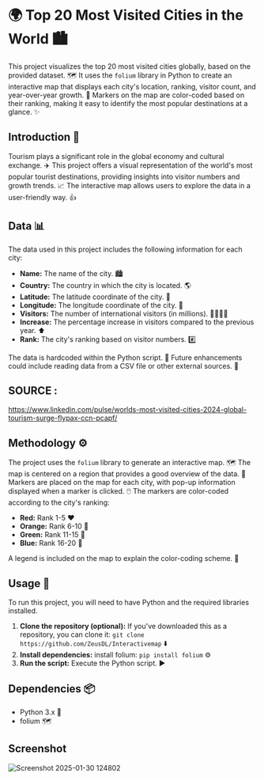 # 🌍 Top 20 Most Visited Cities in the World 🏙️

This project visualizes the top 20 most visited cities globally, based on the provided dataset. 🗺️ It uses the `folium` library in Python to create an interactive map that displays each city's location, ranking, visitor count, and year-over-year growth. 📍 Markers on the map are color-coded based on their ranking, making it easy to identify the most popular destinations at a glance. ✨

## Introduction 👋

Tourism plays a significant role in the global economy and cultural exchange. ✈️ This project offers a visual representation of the world's most popular tourist destinations, providing insights into visitor numbers and growth trends. 📈 The interactive map allows users to explore the data in a user-friendly way. 👍

## Data 📊

The data used in this project includes the following information for each city:

* **Name:** The name of the city. 🏙️
* **Country:** The country in which the city is located. 🌎
* **Latitude:** The latitude coordinate of the city. 🧭
* **Longitude:** The longitude coordinate of the city. 🧭
* **Visitors:** The number of international visitors (in millions). 👨‍👩‍👧‍👦
* **Increase:** The percentage increase in visitors compared to the previous year. ⬆️
* **Rank:** The city's ranking based on visitor numbers. #️⃣

The data is hardcoded within the Python script. 🐍 Future enhancements could include reading data from a CSV file or other external sources. 💾

## SOURCE :
https://www.linkedin.com/pulse/worlds-most-visited-cities-2024-global-tourism-surge-flypax-ccn-pcapf/


## Methodology ⚙️

The project uses the `folium` library to generate an interactive map. 🗺️ The map is centered on a region that provides a good overview of the data. 📍 Markers are placed on the map for each city, with pop-up information displayed when a marker is clicked. 🖱️ The markers are color-coded according to the city's ranking:

* **Red:** Rank 1-5 ❤️
* **Orange:** Rank 6-10 🧡
* **Green:** Rank 11-15 💚
* **Blue:** Rank 16-20 💙

A legend is included on the map to explain the color-coding scheme. 🔑

## Usage 🚀

To run this project, you will need to have Python and the required libraries installed.

1. **Clone the repository (optional):** If you've downloaded this as a repository, you can clone it: `git clone https://github.com/ZeusDL/Interactivemap` ⬇️
2. **Install dependencies:** install folium: `pip install folium` ⚙️
3. **Run the script:** Execute the Python script. ▶️

## Dependencies 📦

* Python 3.x 🐍
* folium 🗺️

## Screenshot 
![Screenshot 2025-01-30 124802](https://github.com/user-attachments/assets/2eb53872-f155-4bed-a191-f3bb9b819eda)


